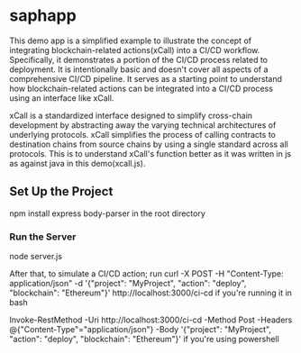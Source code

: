 # saphapp
This demo app is a simplified example to illustrate the concept of integrating blockchain-related actions(xCall) into a CI/CD workflow. Specifically, it demonstrates a portion of the CI/CD process related to deployment. It is intentionally basic and doesn't cover all aspects of a comprehensive CI/CD pipeline. It serves as a starting point to understand how blockchain-related actions can be integrated into a CI/CD process using an interface like xCall.

xCall is a standardized interface designed to simplify cross-chain development by abstracting away the varying technical architectures of underlying protocols. xCall simplifies the process of calling contracts to destination chains from source chains by using a single standard across all protocols. This is to understand xCall's function better as it was written in js as against java in this demo(xcall.js).

## Set Up the Project
npm install express body-parser in the root directory

### Run the Server
node server.js

After that, to simulate a CI/CD action; run curl -X POST -H "Content-Type: application/json" -d '{"project": "MyProject", "action": "deploy", "blockchain": "Ethereum"}' http://localhost:3000/ci-cd
if you're running it in bash 

Invoke-RestMethod -Uri http://localhost:3000/ci-cd -Method Post -Headers @{"Content-Type"="application/json"} -Body '{"project": "MyProject", "action": "deploy", "blockchain": "Ethereum"}'
if you're using powershell
